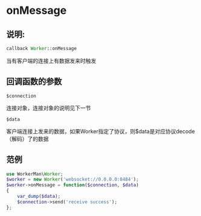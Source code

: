 # onMessage
## 说明:
```php
callback Worker::onMessage
```

当有客户端的连接上有数据发来时触发

## 回调函数的参数

``` $connection ```

连接对象，连接对象的说明见下一节

``` $data ```

客户端连接上发来的数据，如果Worker指定了协议，则$data是对应协议decode（解码）了的数据


## 范例

```php
use WorkerMan\Worker;
$worker = new Worker('websocket://0.0.0.0:8484');
$worker->onMessage = function($connection, $data)
{
    var_dump($data);
    $connection->send('receive success');
};
```
